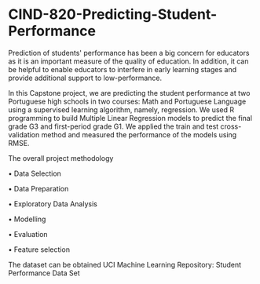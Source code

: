 # CIND-820-Predicting-Student-Performance
Prediction of students' performance has been a big concern for educators as it is an important measure of ‎the quality of education. In addition, it can be helpful to enable educators to interfere in early learning ‎stages and provide additional support to low-performance.‎

In this Capstone project,  we are predicting the student performance at two Portuguese high ‎schools in two courses: Math and Portuguese Language using a supervised learning ‎algorithm, namely, regression. We used R programming to build  Multiple Linear Regression ‎models to predict the final grade G3 and first-period grade G1.  We applied the train and ‎test cross-validation method and measured the performance of the models using RMSE.‎

The overall project methodology

•	Data Selection

•	Data Preparation ‎

•	Exploratory Data Analysis

•	Modelling ‎

•	Evaluation

•	Feature selection


The dataset can be obtained UCI Machine Learning Repository: Student Performance Data Set
